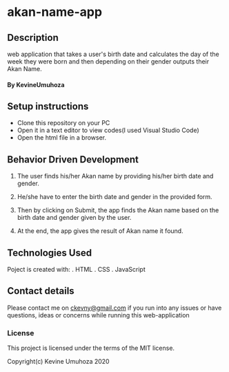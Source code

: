 # akan-name-app


## Description
web application that takes a user's birth date and calculates the day of the week they were born and then depending on their gender outputs their Akan Name.

#### By **KevineUmuhoza**

## Setup instructions
* Clone this repository on your PC
* Open it in a text editor to view codes(I used Visual Studio Code)
* Open the html file in a browser.

## Behavior Driven Development
  1. The user finds his/her Akan name by providing his/her birth date and gender.

  2. He/she have to enter the birth date and gender in the provided form.

  3. Then by clicking on Submit, the app finds the Akan name based on the birth date and gender given by the user.

  4. At the end, the app gives the result of Akan name it found.

## Technologies Used
Poject is created with:
 . HTML
 . CSS
 . JavaScript

## Contact details
Please contact me on ckevny@gmail.com if you run into any issues or have questions, ideas or concerns while running this web-application 

### License
This project is licensed under the terms of the MIT license.

Copyright(c) Kevine Umuhoza 2020